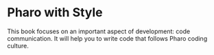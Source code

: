 # Pharo with Style
This book focuses on an important aspect of development: code communication. It will help you to write code that follows Pharo coding culture.


